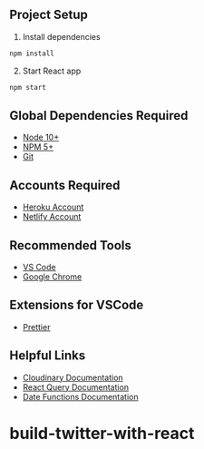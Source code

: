 ## Project Setup

1. Install dependencies

```bash
npm install
```

2. Start React app

```bash
npm start
```

## Global Dependencies Required

- [Node 10+](https://node.js.org)
- [NPM 5+](https://node.js.org)
- [Git](https://git-scm.com/)

## Accounts Required

- [Heroku Account](https://signup.heroku.com/)
- [Netlify Account](https://netlify.com)

## Recommended Tools

- [VS Code](https://code.visualstudio.com)
- [Google Chrome](https://www.google.com/chrome/)

## Extensions for VSCode

- [Prettier](https://marketplace.visualstudio.com/items?itemName=esbenp.prettier-vscode)

## Helpful Links

- [Cloudinary Documentation](https://cloudinary.com/documentation/)
- [React Query Documentation](https://react-query.tanstack.com/)
- [Date Functions Documentation](https://date-fns.org)
# build-twitter-with-react
